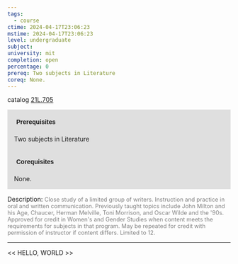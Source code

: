 ```yaml
---
tags:
  - course
ctime: 2024-04-17T23:06:23
mstime: 2024-04-17T23:06:23
level: undergraduate
subject: 
university: mit
completion: open
percentage: 0
prereq: Two subjects in Literature
coreq: None.
---
```


catalog [21L.705](http://student.mit.edu/catalog/m21La.html#21L.705)

<span style="display: block; padding: 15px; background-color: rgb(100, 100, 100, 0.2);"><font id="m_prereq2475_0" style="display: block; font-family: Arial, sans-serif; font-weight: bold; padding: 5px">Prerequisites</font><br><span id="prereq2475_0">Two subjects in Literature</span></span>
<span style="display: block; padding: 15px; background-color: rgb(100, 100, 100, 0.2);"><font id="m_coreq2475_0" style="display: block; font-family: Arial, sans-serif; font-weight: bold; padding: 5px">Corequisites</font><br><span id="coreq2475_0">None.</span></span>

<font style="">Description:</font>
<font style="color: grey; font-size: 0.8rem;">Close study of a limited group of writers. Instruction and practice in oral and written communication. Previously taught topics include John Milton and his Age, Chaucer, Herman Melville, Toni Morrison, and Oscar Wilde and the '90s. Approved for credit in Women's and Gender Studies when content meets the requirements for subjects in that program. May be repeated for credit with permission of instructor if content differs. Limited to 12.</font>



---

<< HELLO, WORLD >>
